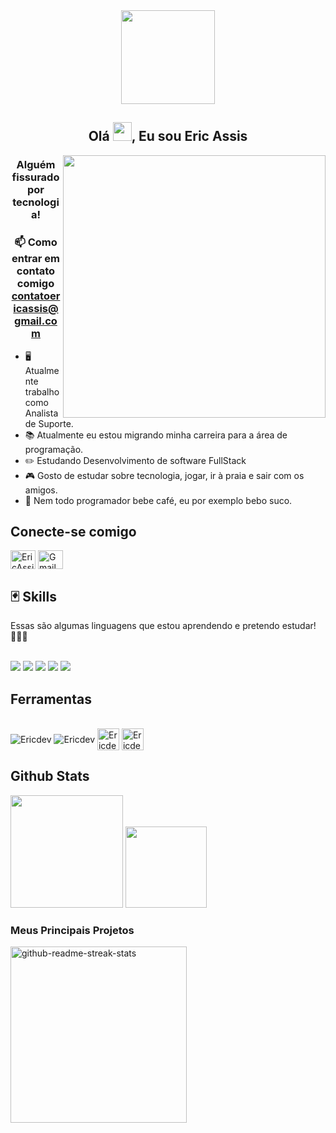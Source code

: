 <div align="center">
    <img height="150em" src="https://github.com/EricAssisdev/EricAssisdev/blob/main/gifs-de-programador-3-unscreen.gif"/>
</div>
<h2 align="center">Olá <img src="https://raw.githubusercontent.com/kaueMarques/kaueMarques/master/hi.gif" height="30px">, Eu sou Eric Assis</h2>
<img align="right" height="420em" src="https://github.com/EricAssisdev/EricAssisdev/assets/64323583/dd43dbad-5759-4b54-9e80-d74e8f7a7aaf"/>
<h3 align="center">Alguém fissurado por tecnologia!</h3>

<h3 align="center">📫 Como entrar em contato comigo <a href="mailto:contatoericassis@gmail.com">contatoericassis@gmail.com</a></h3>

- 🖥️ Atualmente trabalho como Analista de Suporte.
- 📚 Atualmente eu estou migrando minha carreira para a área de programação.
- ✏️ Estudando Desenvolvimento de software FullStack
- 🎮 Gosto de estudar sobre tecnologia, jogar, ir à praia e sair com os amigos.
- 🍹 Nem todo programador bebe café, eu por exemplo bebo suco.

<h2 align="left">Conecte-se comigo </h2>
<p align="left">
<a href="https://www.linkedin.com/in/ericassis" target="blank"><img align="center" src="https://raw.githubusercontent.com/rahuldkjain/github-profile-readme-generator/master/src/images/icons/Social/linked-in-alt.svg" alt="EricAssisdev" height="30" width="40" /></a>
<a href="mailto:contatoericassis@gmail.com?" target="blank"><img align="center" src="https://upload.wikimedia.org/wikipedia/commons/7/7e/Gmail_icon_%282020%29.svg" alt="Gmail de EricAssisdev" height="30" width="40" /></a>


<h2 align="left">🃏 Skills </h2>

 Essas são algumas linguagens que estou aprendendo e pretendo estudar! 👨🏽‍💻
 <div style="display: inline_block"><br>
  <img src="https://img.shields.io/badge/Python-3776AB?style=for-the-badge&logo=python&logoColor=white" />
  <img src="https://img.shields.io/badge/HTML5-E34F26?style=for-the-badge&logo=html5&logoColor=white" />
  <img src="https://img.shields.io/badge/CSS3-1572B6?style=for-the-badge&logo=css3&logoColor=white" />
  <img src="https://img.shields.io/badge/JavaScript-323330?style=for-the-badge&logo=javascript&logoColor=F7DF1E" />
  <img src="https://img.shields.io/badge/TypeScript-007ACC?style=for-the-badge&logo=typescript&logoColor=white" />
</div>
  
<h2>Ferramentas</h2>

 <div style="display: inline_block"><br>
  <img align="center" alt="Ericdev" src="https://img.shields.io/badge/Visual_Studio_Code-0078D4?style=for-the-badge&logo=visual%20studio%20code&logoColor=white">
  <img align="center" alt="Ericdev" src="https://img.shields.io/badge/PostgreSQL-316192?style=for-the-badge&logo=postgresql&logoColor=white">
  <img align="center" alt="Ericdev" height="35" width="35" src="https://raw.githubusercontent.com/rahulbanerjee26/githubProfileReadmeGenerator/main/icons/github.svg">
  <img align="center" alt="Ericdev" height="35" width="35" src="https://raw.githubusercontent.com/rahulbanerjee26/githubProfileReadmeGenerator/main/icons/git.svg">
 <div/>

<h2>Github Stats</h2>
<div>
<img height="180em" src="https://github-readme-stats.vercel.app/api?username=EricAssisdev&show_icons=true&theme=dracula"/>
<img height="130em" src="https://github-readme-stats.vercel.app/api/top-langs/?username=EricAssisdev&layout=compact&theme=dracula"/>
</div>

<h3>Meus Principais Projetos</h3>
<div>
<img width="282" src="https://denvercoder1-github-readme-stats.vercel.app/api/pin/?username=EricAssisDev&repo=cursoCubos&theme=dracula" alt="github-readme-streak-stats">
</div>
